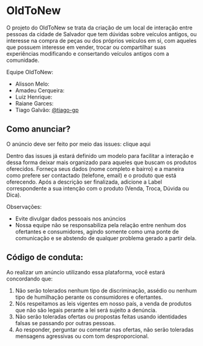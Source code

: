 # OldToNew

O projeto do OldToNew se trata da criação de um local de interação entre pessoas da cidade de Salvador que tem dúvidas sobre veículos antigos, ou interesse na compra de peças ou dos próprios veículos em si, com aqueles que possuem interesse em vender, trocar ou compartilhar suas experiências modificando e consertando veículos antigos com a comunidade.

Equipe OldToNew:
* Alisson Melo: 
* Amadeu Cerqueira:
* Luiz Henrique:
* Raiane Garces:
* Tiago Galvão: [@tiago-gp](https://github.com/tiago-gp)

## Como anunciar?

O anúncio deve ser feito por meio das issues: clique aqui

Dentro das issues já estará definido um modelo para facilitar a interação e dessa forma deixar mais organizado para aqueles que buscam os produtos oferecidos. Forneça seus dados (nome completo e bairro) e a maneira como prefere ser contactado (telefone, email) e o produto que está oferecendo. Após a descrição ser finalizada, adicione a Label correspondente a sua intenção com o produto (Venda, Troca, Dúvida ou Dica).

Observações:

* Evite divulgar dados pessoais nos anúncios
* Nossa equipe não se responsabiliza pela relação entre nenhum dos ofertantes e consumidores, agindo somente como uma ponte de comunicação e se abstendo de qualquer problema gerado a partir dela.


## Código de conduta:

Ao realizar um anúncio utilizando essa plataforma, você estará concordando que:

1. Não serão tolerados nenhum tipo de discriminação, assédio ou nenhum tipo de humilhação perante os consumidores e ofertantes.
2. Nós respeitamos as leis vigentes em nosso país, a venda de produtos que não são legais perante a lei será sujeito a denúncia.
3. Não serão toleradas ofertas ou propostas feitas usando identidades falsas se passando por outras pessoas.
4. Ao responder, perguntar ou comentar nas ofertas, não serão toleradas mensagens agressivas ou com tom desproporcional.



